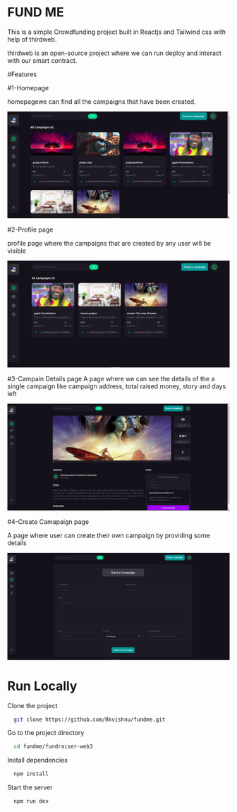 
# FUND ME

 This is a simple Crowdfunding project built in Reactjs and Tailwind css with help of thirdweb.

 thirdweb is an open-source project where we can run deploy and interact with our smart contract.


#Features
 

#1-Homepage 

homepagewe can find all the campaigns that have been created.

![App Screenshot](https://github.com/Rkvishnu/fundme/blob/main/fundraiser-web3/screenshots/home.png?raw=true)

#2-Profile page

profile page where the campaigns that are created by any user will be visible

![App Screenshot](https://github.com/Rkvishnu/fundme/blob/main/fundraiser-web3/screenshots/created-campaign.png?raw=true)

#3-Campain Details page 
A page where we can see the details of the a single campaign like campaign address, total raised money, story and days left

![App Screenshot](https://github.com/Rkvishnu/fundme/blob/main/fundraiser-web3/screenshots/campaign-details.png?raw=true)

#4-Create Camapaign page 

A page where user can create their own campaign by providing some details

![App Screenshot](https://github.com/Rkvishnu/fundme/blob/main/fundraiser-web3/screenshots/create-page.png?raw=true)

# Run Locally

Clone the project

```bash
  git clone https://github.com/Rkvishnu/fundme.git
```

Go to the project directory

```bash
  cd fundme/fundraiser-web3
```

Install dependencies

```bash
  npm install
```

Start the server

```bash
  npm run dev
```


